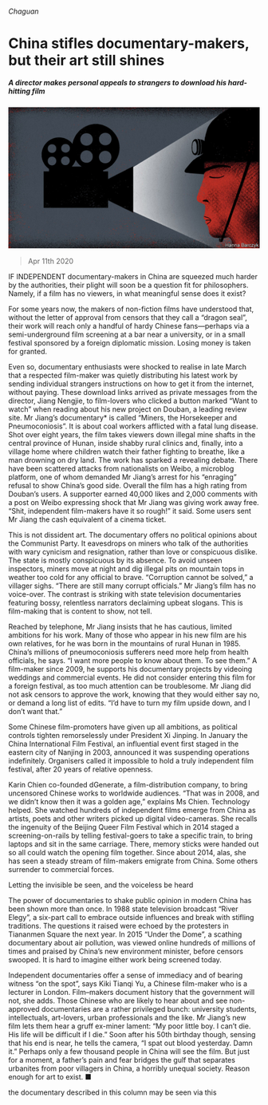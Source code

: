 ###### Chaguan

# China stifles documentary-makers, but their art still shines 

##### A director makes personal appeals to strangers to download his hard-hitting film 

![image](images/20200411_CND000_1.jpg) 

> Apr 11th 2020 

IF INDEPENDENT documentary-makers in China are squeezed much harder by the authorities, their plight will soon be a question fit for philosophers. Namely, if a film has no viewers, in what meaningful sense does it exist?

For some years now, the makers of non-fiction films have understood that, without the letter of approval from censors that they call a “dragon seal”, their work will reach only a handful of hardy Chinese fans—perhaps via a semi-underground film screening at a bar near a university, or in a small festival sponsored by a foreign diplomatic mission. Losing money is taken for granted.


Even so, documentary enthusiasts were shocked to realise in late March that a respected film-maker was quietly distributing his latest work by sending individual strangers instructions on how to get it from the internet, without paying. These download links arrived as private messages from the director, Jiang Nengjie, to film-lovers who clicked a button marked “Want to watch” when reading about his new project on Douban, a leading review site. Mr Jiang’s documentary* is called “Miners, the Horsekeeper and Pneumoconiosis”. It is about coal workers afflicted with a fatal lung disease. Shot over eight years, the film takes viewers down illegal mine shafts in the central province of Hunan, inside shabby rural clinics and, finally, into a village home where children watch their father fighting to breathe, like a man drowning on dry land. The work has sparked a revealing debate. There have been scattered attacks from nationalists on Weibo, a microblog platform, one of whom demanded Mr Jiang’s arrest for his “enraging” refusal to show China’s good side. Overall the film has a high rating from Douban’s users. A supporter earned 40,000 likes and 2,000 comments with a post on Weibo expressing shock that Mr Jiang was giving work away free. “Shit, independent film-makers have it so rough!” it said. Some users sent Mr Jiang the cash equivalent of a cinema ticket.

This is not dissident art. The documentary offers no political opinions about the Communist Party. It eavesdrops on miners who talk of the authorities with wary cynicism and resignation, rather than love or conspicuous dislike. The state is mostly conspicuous by its absence. To avoid unseen inspectors, miners move at night and dig illegal pits on mountain tops in weather too cold for any official to brave. “Corruption cannot be solved,” a villager sighs. “There are still many corrupt officials.” Mr Jiang’s film has no voice-over. The contrast is striking with state television documentaries featuring bossy, relentless narrators declaiming upbeat slogans. This is film-making that is content to show, not tell.

Reached by telephone, Mr Jiang insists that he has cautious, limited ambitions for his work. Many of those who appear in his new film are his own relatives, for he was born in the mountains of rural Hunan in 1985. China’s millions of pneumoconiosis sufferers need more help from health officials, he says. “I want more people to know about them. To see them.” A film-maker since 2009, he supports his documentary projects by videoing weddings and commercial events. He did not consider entering this film for a foreign festival, as too much attention can be troublesome. Mr Jiang did not ask censors to approve the work, knowing that they would either say no, or demand a long list of edits. “I’d have to turn my film upside down, and I don’t want that.”

Some Chinese film-promoters have given up all ambitions, as political controls tighten remorselessly under President Xi Jinping. In January the China International Film Festival, an influential event first staged in the eastern city of Nanjing in 2003, announced it was suspending operations indefinitely. Organisers called it impossible to hold a truly independent film festival, after 20 years of relative openness.

Karin Chien co-founded dGenerate, a film-distribution company, to bring uncensored Chinese works to worldwide audiences. “That was in 2008, and we didn’t know then it was a golden age,” explains Ms Chien. Technology helped. She watched hundreds of independent films emerge from China as artists, poets and other writers picked up digital video-cameras. She recalls the ingenuity of the Beijing Queer Film Festival which in 2014 staged a screening-on-rails by telling festival-goers to take a specific train, to bring laptops and sit in the same carriage. There, memory sticks were handed out so all could watch the opening film together. Since about 2014, alas, she has seen a steady stream of film-makers emigrate from China. Some others surrender to commercial forces.

Letting the invisible be seen, and the voiceless be heard

The power of documentaries to shake public opinion in modern China has been shown more than once. In 1988 state television broadcast “River Elegy”, a six-part call to embrace outside influences and break with stifling traditions. The questions it raised were echoed by the protesters in Tiananmen Square the next year. In 2015 “Under the Dome”, a scathing documentary about air pollution, was viewed online hundreds of millions of times and praised by China’s new environment minister, before censors swooped. It is hard to imagine either work being screened today.

Independent documentaries offer a sense of immediacy and of bearing witness “on the spot”, says Kiki Tianqi Yu, a Chinese film-maker who is a lecturer in London. Film–makers document history that the government will not, she adds. Those Chinese who are likely to hear about and see non-approved documentaries are a rather privileged bunch: university students, intellectuals, art-lovers, urban professionals and the like. Mr Jiang’s new film lets them hear a gruff ex-miner lament: “My poor little boy. I can’t die. His life will be difficult if I die.” Soon after his 50th birthday though, sensing that his end is near, he tells the camera, “I spat out blood yesterday. Damn it.” Perhaps only a few thousand people in China will see the film. But just for a moment, a father’s pain and fear bridges the gulf that separates urbanites from poor villagers in China, a horribly unequal society. Reason enough for art to exist. ■

 the documentary described in this column may be seen via this 

